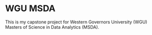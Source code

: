 # WGU MSDA

This is my capstone project for Western Governors University (WGU) Masters of Science in Data Analytics (MSDA).
